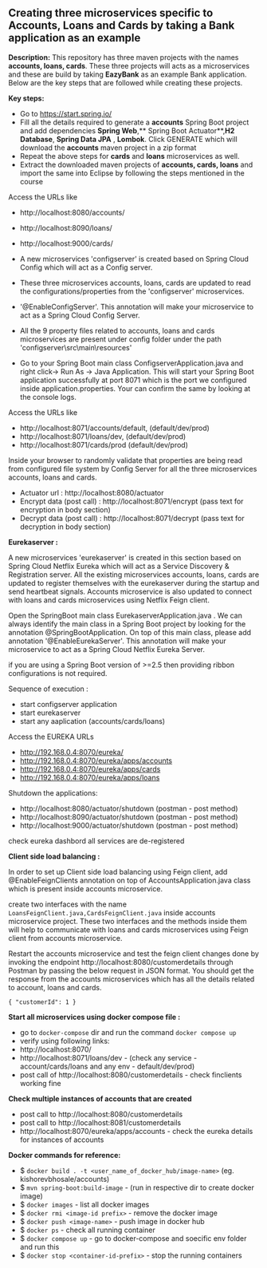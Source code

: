 Creating three microservices specific to Accounts, Loans and Cards by taking a Bank application as an example
---

**Description:** This repository has three maven projects with the names **accounts, loans, cards**. These three
projects will acts as a microservices and these are build by taking **EazyBank** as an example Bank application. Below
are the key steps that are followed while creating these projects.

**Key steps:**

- Go to https://start.spring.io/
- Fill all the details required to generate a **accounts** Spring Boot project and add dependencies **Spring Web**,**
  Spring Boot Actuator**,**H2 Database**, **Spring Data JPA**
  , **Lombok**. Click GENERATE which will download the **accounts** maven project in a zip format
- Repeat the above steps for **cards** and **loans** microservices as well.
- Extract the downloaded maven projects of **accounts, cards, loans** and import the same into Eclipse by following the
  steps mentioned in the course


Access the URLs like
- http://localhost:8080/accounts/ 
- http://localhost:8090/loans/
- http://localhost:9000/cards/
  

- A new microservices 'configserver' is created based on Spring Cloud Config which will act as a Config server. 
- These three microservices accounts, loans, cards are updated to read the configurations/properties from the 'configserver' microservices.
- '@EnableConfigServer'. This annotation will make your microservice to act as a Spring Cloud Config Server.
- All the 9 property files related to accounts, loans and cards microservices are present under config folder under 
the path 'configserver\src\main\resources' 
- Go to your Spring Boot main class ConfigserverApplication.java and right click-> Run As -> Java Application. This will start your Spring Boot application successfully at port 8071 which is the port we configured inside application.properties. Your can confirm the same by looking at the console logs.


Access the URLs like 
- http://localhost:8071/accounts/default, (default/dev/prod)
- http://localhost:8071/loans/dev, (default/dev/prod)
- http://localhost:8071/cards/prod  (default/dev/prod)
  
Inside your browser to randomly validate that properties are being read from configured file system by Config Server for all the three microservices accounts, loans and cards.
  

- Actuator url : http://localhost:8080/actuator
- Encrypt data (post call) : http://localhost:8071/encrypt (pass text for encryption in body section)
- Decrypt data (post call) : http://localhost:8071/decrypt (pass text for decryption in body section)

**Eurekaserver :**

A new microservices 'eurekaserver' is created in this section based on Spring Cloud Netflix Eureka which will act as a Service Discovery & Registration server. 
All the existing microservices accounts, loans, cards are updated to register themselves with the eurekaserver during the startup and send heartbeat signals. 
Accounts microservice is also updated to connect with loans and cards microservices using Netflix Feign client.

Open the SpringBoot main class EurekaserverApplication.java . 
We can always identify the main class in a Spring Boot project by looking for the annotation @SpringBootApplication. 
On top of this main class, please add annotation '@EnableEurekaServer'. This annotation will make your microservice to act as a Spring Cloud Netflix Eureka Server.

if you are using a Spring Boot version of >=2.5 then providing ribbon configurations is not required.

Sequence of execution :
- start configserver application
- start eurekaserver
- start any aaplication (accounts/cards/loans)

Access the EUREKA URLs
- http://192.168.0.4:8070/eureka/
- http://192.168.0.4:8070/eureka/apps/accounts
- http://192.168.0.4:8070/eureka/apps/cards
- http://192.168.0.4:8070/eureka/apps/loans

Shutdown the applications:
- http://localhost:8080/actuator/shutdown (postman - post method)
- http://localhost:8090/actuator/shutdown (postman - post method)
- http://localhost:9000/actuator/shutdown (postman - post method)

check eureka dashbord all services are de-registered

**Client side load balancing :**

In order to set up Client side load balancing using Feign client, 
add @EnableFeignClients annotation on top of AccountsApplication.java class which is present inside accounts microservice.

create two interfaces with the name `LoansFeignClient.java,CardsFeignClient.java` inside accounts microservice project. 
These two interfaces and the methods inside them will help to communicate with loans and cards microservices 
using Feign client from accounts microservice.


Restart the accounts microservice and test the feign client changes done by invoking 
the endpoint http://localhost:8080/customerdetails through Postman 
by passing the below request in JSON format. 
You should get the response from the accounts microservices which has all the details related to account, loans and cards.

`{
"customerId": 1
}`

**Start all microservices using docker compose file :**

- go to `docker-compose`  dir and run the command `docker compose up`
- verify using following links:
- http://localhost:8070/
- http://localhost:8071/loans/dev - (check any service - account/cards/loans and any env - default/dev/prod)
- post call of http://localhost:8080/customerdetails - check finclients working fine

**Check multiple instances of accounts that are created**
- post call to http://localhost:8080/customerdetails
- post call to http://localhost:8081/customerdetails
- http://localhost:8070/eureka/apps/accounts - check the eureka details for instances of accounts

**Docker commands for reference:**

- $ `docker build . -t <user_name_of_docker_hub/image-name>` (eg. kishorevbhosale/accounts)
- $ `mvn spring-boot:build-image` - (run in respective dir to create docker image)
- $ `docker images` - list all docker images
- $ `docker rmi <image-id prefix>` - remove the docker image
- $ `docker push <image-name>` - push image in docker hub
- $ `docker ps` - check all running container
- $ `docker compose up` - go to docker-compose and soecific env folder and run this
- $ `docker stop <container-id-prefix>` - stop the running containers